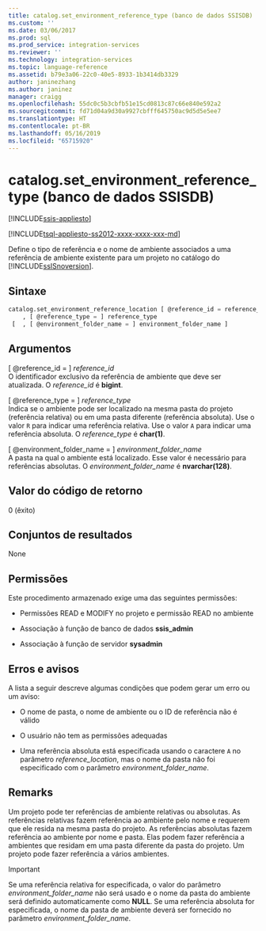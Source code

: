 ```yaml
---
title: catalog.set_environment_reference_type (banco de dados SSISDB) | Microsoft Docs
ms.custom: ''
ms.date: 03/06/2017
ms.prod: sql
ms.prod_service: integration-services
ms.reviewer: ''
ms.technology: integration-services
ms.topic: language-reference
ms.assetid: b79e3a06-22c0-40e5-8933-1b3414db3329
author: janinezhang
ms.author: janinez
manager: craigg
ms.openlocfilehash: 55dc0c5b3cbfb51e15cd0813c87c66e840e592a2
ms.sourcegitcommit: fd71d04a9d30a9927cbfff645750ac9d5d5e5ee7
ms.translationtype: HT
ms.contentlocale: pt-BR
ms.lasthandoff: 05/16/2019
ms.locfileid: "65715920"
---
```

# <a name="catalogsetenvironmentreferencetype-ssisdb-database"></a>catalog.set_environment_reference_type (banco de dados SSISDB)

[!INCLUDE[ssis-appliesto](../../includes/ssis-appliesto-ssvrpluslinux-asdb-asdw-xxx.md)]


[!INCLUDE[tsql-appliesto-ss2012-xxxx-xxxx-xxx-md](../../includes/tsql-appliesto-ss2012-xxxx-xxxx-xxx-md.md)]

  Define o tipo de referência e o nome de ambiente associados a uma referência de ambiente existente para um projeto no catálogo do [!INCLUDE[ssISnoversion](../../includes/ssisnoversion-md.md)].  
  
## <a name="syntax"></a>Sintaxe  
  
```sql  
catalog.set_environment_reference_location [ @reference_id = reference_id  
    , [ @reference_type = ] reference_type  
 [  , [ @environment_folder_name = ] environment_folder_name ]  
```  
  
## <a name="arguments"></a>Argumentos  
 [ @reference_id = ] *reference_id*  
 O identificador exclusivo da referência de ambiente que deve ser atualizada. O *reference_id* é **bigint**.  
  
 [ @reference_type = ] *reference_type*  
 Indica se o ambiente pode ser localizado na mesma pasta do projeto (referência relativa) ou em uma pasta diferente (referência absoluta). Use o valor `R` para indicar uma referência relativa. Use o valor `A` para indicar uma referência absoluta. O *reference_type* é **char(1)**.  
  
 [ @environment_folder_name = ] *environment_folder_name*  
 A pasta na qual o ambiente está localizado. Esse valor é necessário para referências absolutas. O *environment_folder_name* é **nvarchar(128)**.  
  
## <a name="return-code-value"></a>Valor do código de retorno  
 0 (êxito)  
  
## <a name="result-sets"></a>Conjuntos de resultados  
 None  
  
## <a name="permissions"></a>Permissões  
 Este procedimento armazenado exige uma das seguintes permissões:  
  
-   Permissões READ e MODIFY no projeto e permissão READ no ambiente  
  
-   Associação à função de banco de dados **ssis_admin**  
  
-   Associação à função de servidor **sysadmin**  
  
## <a name="errors-and-warnings"></a>Erros e avisos  
 A lista a seguir descreve algumas condições que podem gerar um erro ou um aviso:  
  
-   O nome de pasta, o nome de ambiente ou o ID de referência não é válido  
  
-   O usuário não tem as permissões adequadas  
  
-   Uma referência absoluta está especificada usando o caractere `A` no parâmetro *reference_location*, mas o nome da pasta não foi especificado com o parâmetro *environment_folder_name*.  
  
## <a name="remarks"></a>Remarks  
 Um projeto pode ter referências de ambiente relativas ou absolutas. As referências relativas fazem referência ao ambiente pelo nome e requerem que ele resida na mesma pasta do projeto. As referências absolutas fazem referência ao ambiente por nome e pasta. Elas podem fazer referência a ambientes que residam em uma pasta diferente da pasta do projeto. Um projeto pode fazer referência a vários ambientes.  
  
> [!IMPORTANT]  
>  Se uma referência relativa for especificada, o valor do parâmetro *environment_folder_name* não será usado e o nome da pasta do ambiente será definido automaticamente como **NULL**. Se uma referência absoluta for especificada, o nome da pasta de ambiente deverá ser fornecido no parâmetro *environment_folder_name*.  
  
  
